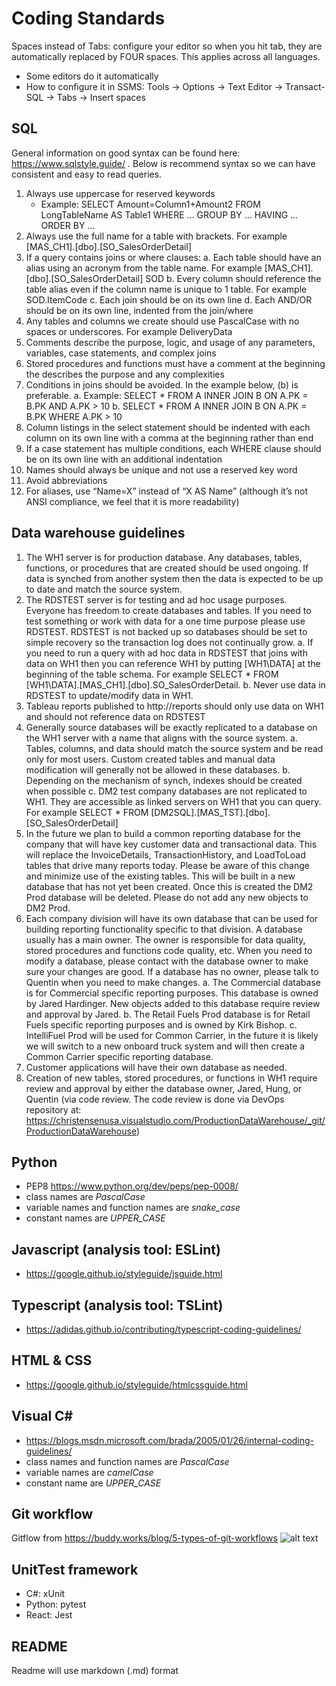 # Coding Standards
Spaces instead of Tabs: configure your editor so when you hit tab, they are automatically replaced by FOUR spaces. This applies across all languages.
- Some editors do it automatically
- How to configure it in SSMS: Tools -> Options -> Text Editor -> Transact-SQL -> Tabs -> Insert spaces

## SQL
General information on good syntax can be found here: https://www.sqlstyle.guide/ . Below is recommend syntax so we can have consistent and easy to read queries. 
1.	Always use uppercase for reserved keywords 
    - Example: SELECT Amount=Column1+Amount2 FROM LongTableName AS Table1 WHERE … GROUP BY … HAVING … ORDER BY …
2.	Always use the full name for a table with brackets. For example [MAS_CH1].[dbo].[SO_SalesOrderDetail]
3.	If a query contains joins or where clauses: 
    a.	Each table should have an alias using an acronym from the table name. For example [MAS_CH1].[dbo].[SO_SalesOrderDetail] SOD
    b.	Every column should reference the table alias even if the column name is unique to 1 table. For example SOD.ItemCode
    c.	Each join should be on its own line
    d.	Each AND/OR should be on its own line, indented from the join/where
4.	Any tables and columns we create should use PascalCase with no spaces or underscores. For example DeliveryData
5.	Comments describe the purpose, logic, and usage of any parameters, variables, case statements, and complex joins
6.	Stored procedures and functions must have a comment at the beginning the describes the purpose and any complexities
7.	Conditions in joins should be avoided. In the example below, (b) is preferable.
    a. Example: SELECT * FROM A INNER JOIN B ON A.PK = B.PK AND A.PK > 10
    b. SELECT * FROM A INNER JOIN B ON A.PK = B.PK WHERE A.PK > 10
8.	Column listings in the select statement should be indented with each column on its own line with a comma at the beginning rather than end
9.	If a case statement has multiple conditions, each WHERE clause should be on its own line with an additional indentation
10.	Names should always be unique and not use a reserved key word
11.	Avoid abbreviations
12.	For aliases, use “Name=X” instead of “X AS Name” (although it’s not ANSI compliance, we feel that it is more readability)

## Data warehouse guidelines
1.	The WH1 server is for production database. Any databases, tables, functions, or procedures that are created should be used ongoing. If data is synched from another system then the data is expected to be up to date and match the source system. 
2.	The RDSTEST server is for testing and ad hoc usage purposes. Everyone has freedom to create databases and tables. If you need to test something or work with data for a one time purpose please use RDSTEST. RDSTEST is not backed up so databases should be set to simple recovery so the transaction log does not continually grow. 
    a. If you need to run a query with ad hoc data in RDSTEST that joins with data on WH1 then you can reference WH1 by putting [WH1\DATA] at the beginning of the table schema. For example SELECT * FROM [WH1\DATA].[MAS_CH1].[dbo].SO_SalesOrderDetail. 
    b. Never use data in RDSTEST to update/modify data in WH1. 
3.	Tableau reports published to http://reports should only use data on WH1 and should not reference data on RDSTEST
4.	Generally source databases will be exactly replicated to a database on the WH1 server with a name that aligns with the source system. 
    a. Tables, columns, and data should match the source system and be read only for most users. Custom created tables and manual data modification will generally not be allowed in these databases. 
    b. Depending on the mechanism of synch, indexes should be created when possible
    c. DM2 test company databases are not replicated to WH1. They are accessible as linked servers on WH1 that you can query. For example SELECT * FROM [DM2SQL].[MAS_TST].[dbo].[SO_SalesOrderDetail]
5.	In the future we plan to build a common reporting database for the company that will have key customer data and transactional data. This will replace the InvoiceDetails, TransactionHistory, and LoadToLoad tables that drive many reports today. Please be aware of this change and minimize use of the existing tables. This will be built in a new database that has not yet been created. Once this is created the DM2 Prod database will be deleted. Please do not add any new objects to DM2 Prod. 
6.	Each company division will have its own database that can be used for building reporting functionality specific to that division. A database usually has a main owner. The owner is responsible for data quality, stored procedures and functions code quality, etc. When you need to modify a database, please contact with the database owner to make sure your changes are good. If a database has no owner, please talk to Quentin when you need to make changes. 
    a. The Commercial database is for Commercial specific reporting purposes. This database is owned by Jared Hardinger. New objects added to this database require review and approval by Jared.
    b. The Retail Fuels Prod database is for Retail Fuels specific reporting purposes and is owned by Kirk Bishop. 
    c. IntelliFuel Prod will be used for Common Carrier, in the future it is likely we will switch to a new onboard truck system and will then create a Common Carrier specific reporting database. 
7.	Customer applications will have their own database as needed. 
8.	Creation of new tables, stored procedures, or functions in WH1 require review and approval by either the database owner, Jared, Hung, or Quentin (via code review. The code review is done via DevOps repository at: https://christensenusa.visualstudio.com/ProductionDataWarehouse/_git/ProductionDataWarehouse)

## Python
- PEP8 https://www.python.org/dev/peps/pep-0008/
- class names are *PascalCase*
- variable names and function names are *snake_case*
- constant names are *UPPER_CASE*

## Javascript (analysis tool: ESLint)
- https://google.github.io/styleguide/jsguide.html

## Typescript (analysis tool: TSLint)
- https://adidas.github.io/contributing/typescript-coding-guidelines/

## HTML & CSS
- https://google.github.io/styleguide/htmlcssguide.html

## Visual C#
- https://blogs.msdn.microsoft.com/brada/2005/01/26/internal-coding-guidelines/
- class names and function names are *PascalCase*
- variable names are *camelCase*
- constant name are *UPPER_CASE*

## Git workflow
Gitflow from https://buddy.works/blog/5-types-of-git-workflows
![alt text](https://buddy.works/blog/images/gitflow.png "Git workflow")

## UnitTest framework
- C#: xUnit
- Python: pytest
- React: Jest

## README
Readme will use markdown (.md) format


